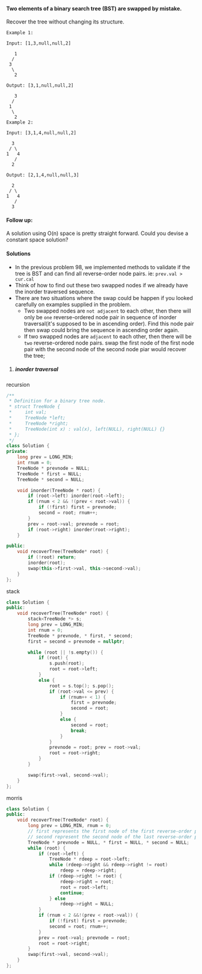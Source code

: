 #### Two elements of a binary search tree (BST) are swapped by mistake.

Recover the tree without changing its structure.

```
Example 1:

Input: [1,3,null,null,2]

   1
  /
 3
  \
   2

Output: [3,1,null,null,2]

   3
  /
 1
  \
   2
Example 2:

Input: [3,1,4,null,null,2]

  3
 / \
1   4
   /
  2

Output: [2,1,4,null,null,3]

  2
 / \
1   4
   /
  3
```

#### Follow up:

A solution using O(n) space is pretty straight forward.
Could you devise a constant space solution?



#### Solutions

- In the previous problem 98, we implemented methods to validate if the tree is BST and can find all reverse-order node pairs. ie: `prev.val > cur.cal`
- Think of how to find out these two swapped nodes if we already have the inorder traversed sequence.
- There are two situations where the swap could be happen if you looked carefully on examples supplied in the problem.
    - Two swapped nodes are `not adjacent` to each other, then there will only be `one` reverse-ordered node pair in sequence of inorder traversal(it's supposed to be in ascending order). Find this node pair then swap could bring the sequence in ascending order again.
    - If two swapped nodes are `adjacent` to each other, then there will be `two` reverse-ordered node pairs. swap the first node of the first node pair with the second node of the second node piar would recover the tree;


1. ##### inorder traversal

recursion

```cpp
/**
 * Definition for a binary tree node.
 * struct TreeNode {
 *     int val;
 *     TreeNode *left;
 *     TreeNode *right;
 *     TreeNode(int x) : val(x), left(NULL), right(NULL) {}
 * };
 */
class Solution {
private:
    long prev = LONG_MIN;
    int rnum = 0;
    TreeNode * prevnode = NULL;
    TreeNode * first = NULL;
    TreeNode * second = NULL;

    void inorder(TreeNode * root) {
        if (root->left) inorder(root->left);
        if (rnum < 2 && !(prev < root->val)) {
            if (!first) first = prevnode;
            second = root; rnum++;
        }
        prev = root->val; prevnode = root;
        if (root->right) inorder(root->right);
    }

public:
    void recoverTree(TreeNode* root) {
        if (!root) return;
        inorder(root);
        swap(this->first->val, this->second->val);
    }
};
```

stack

```cpp
class Solution {
public:
    void recoverTree(TreeNode* root) {
        stack<TreeNode *> s;
        long prev = LONG_MIN;
        int rnum = 0;
        TreeNode * prevnode, * first, * second;
        first = second = prevnode = nullptr;

        while (root || !s.empty()) {
            if (root) {
                s.push(root);
                root = root->left;
            }
            else {
                root = s.top(); s.pop();
                if (root->val <= prev) {
                    if (rnum++ < 1) {
                        first = prevnode;
                        second = root;
                    }
                    else {
                        second = root;
                        break;
                    }
                }
                prevnode = root; prev = root->val;
                root = root->right;
            }
        }

        swap(first->val, second->val);
    }
};
```

morris

```cpp
class Solution {
public:
    void recoverTree(TreeNode* root) {
        long prev = LONG_MIN, rnum = 0;
        // first represents the first node of the first reverse-order pair.
        // second represent the second node of the last reverse-order pair.
        TreeNode * prevnode = NULL, * first = NULL, * second = NULL;
        while (root) {
            if (root->left) {
                TreeNode * rdeep = root->left;
                while (rdeep->right && rdeep->right != root)
                    rdeep = rdeep->right;
                if (rdeep->right != root) {
                    rdeep->right = root;
                    root = root->left;
                    continue;
                } else
                    rdeep->right = NULL;
            }
            if (rnum < 2 &&!(prev < root->val)) {
                if (!first) first = prevnode;
                second = root; rnum++;
            }
            prev = root->val; prevnode = root;
            root = root->right;
        }
        swap(first->val, second->val);
    }
};
```
